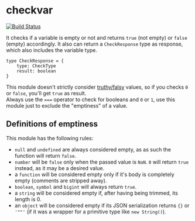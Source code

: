 # checkvar

[![Build Status](https://travis-ci.org/chrisvoo/checkvar.svg?branch=main)](https://travis-ci.org/chrisvoo/checkvar)

It checks if a variable is empty or not and returns `true` (not empty) or `false` (empty) accordingly. It also can return a `CheckResponse` type as response, which also includes the variable type.  

```typescrypt
type CheckResponse = {
    type: CheckType
    result: boolean
}
```

This module doesn't strictly consider [truthy/falsy](https://developer.mozilla.org/en-US/docs/Glossary/Falsy) values, so if you checks `0` or `false`, you'll get `true` as result.  
Always use the `===` operator to check for booleans and `0` or `1`, use this module just to exclude the "emptiness" of a value.

## Definitions of emptiness

This module has the following rules:

* `null` and `undefined` are always considered empty, as as such the function will return `false`.
* `number` will be `false` only when the passed value is `NaN`. `0` will return `true` instead, as it may be a desired value.
* a `function` will be considered empty only if it's body is completely empty (comments are stripped away).
* `boolean`, `symbol` and `bigint` will always return `true`.
* a `string` will be considered empty if, after having being trimmed, its length is 0.
* an `object` will be considered empty if its JSON serialization returns `{}` or `'""'` (if it was a wrapper for a primitive type like `new String()`).
